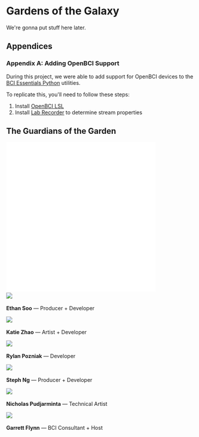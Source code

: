# Gardens of the Galaxy

We're gonna put stuff here later.

## Appendices
### Appendix A: Adding OpenBCI Support
During this project, we were able to add support for OpenBCI devices to the [BCI Essentials Python](https://github.com/kirtonBCIlab/bci-essentials-python) utilities.

To replicate this, you'll need to follow these steps:
1. Install [OpenBCI LSL](https://github.com/openbci-archive/OpenBCI_LSL)
2. Install [Lab Recorder](https://github.com/labstreaminglayer/App-LabRecorder) to determine stream properties

## The Guardians of the Garden
<img src="styles.svg" width="400" height="400" alt="css-in-readme">

<div id="guardians" >

<div>
    <a href="https://github.com/wingspear" target="_blank">
        <img src="https://github.com/wingspear.png"
        >
    </a>
    <p><b>Ethan Soo</b> — <span>Producer + Developer<span></p>
</div>

<div>
    <a href="https://github.com/kzhao189" target="_blank">
        <img src="https://github.com/kzhao189.png"
        >
    </a>
    <p><b>Katie Zhao</b> — <span>Artist + Developer<span></p>
</div>

<div>
    <a href="https://github.com/rylan-vrar" target="_blank">
        <img src="https://github.com/rylan-vrar.png"
        >
    </a>
    <p><b>Rylan Pozniak</b> — <span>Developer<span></p>
</div>

<div>
    <a href="https://github.com/glowcone" target="_blank">
        <img src="https://github.com/glowcone.png"
        >
    </a>
    <p><b>Steph Ng</b> — <span>Producer + Developer<span></p>
</div>

<div>
    <a href="https://github.com/nickpudjarminta" target="_blank">
        <img src="https://github.com/nickpudjarminta.png"
        >
    </a>
    <p><b>Nicholas Pudjarminta</b> — <span>Technical Artist<span></p>
</div>

<div>
    <a href="https://github.com/garrettmflynn" target="_blank">
        <img src="https://github.com/garrettmflynn.png"
        >
    </a>
    <p><b>Garrett Flynn</b> — <span>BCI Consultant + Host<span></p>
</div>

</div>